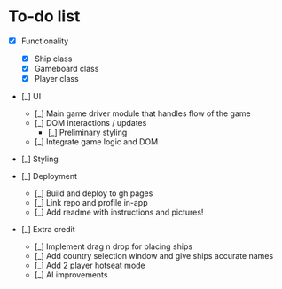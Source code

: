 # To-do list

- [x] Functionality

  - [x] Ship class
  - [x] Gameboard class
  - [x] Player class

- [_] UI

  - [_] Main game driver module that handles flow of the game
  - [_] DOM interactions / updates
    - [_] Preliminary styling
  - [_] Integrate game logic and DOM

- [_] Styling

- [_] Deployment

  - [_] Build and deploy to gh pages
  - [_] Link repo and profile in-app
  - [_] Add readme with instructions and pictures!

- [_] Extra credit

  - [_] Implement drag n drop for placing ships
  - [_] Add country selection window and give ships accurate names
  - [_] Add 2 player hotseat mode
  - [_] AI improvements
